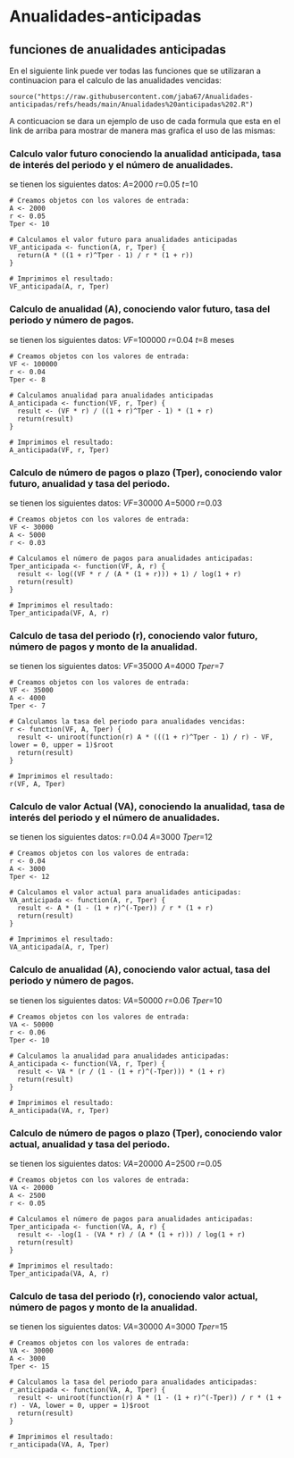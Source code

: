 # Anualidades-anticipadas
## funciones de anualidades anticipadas

En el siguiente link puede ver todas las funciones que se utilizaran a continuacion para el calculo de las anualidades vencidas:

```{r}
source("https://raw.githubusercontent.com/jaba67/Anualidades-anticipadas/refs/heads/main/Anualidades%20anticipadas%202.R")
```

A conticuacion se dara un ejemplo de uso de cada formula que esta en el link de arriba para mostrar de manera mas grafica el uso de las mismas:

### Calculo valor futuro conociendo la anualidad anticipada, tasa de interés del periodo y el número de anualidades.

se tienen los siguientes datos: 
$A$=2000
$r$=0.05
$t$=10

```{r}
# Creamos objetos con los valores de entrada:
A <- 2000
r <- 0.05
Tper <- 10

# Calculamos el valor futuro para anualidades anticipadas
VF_anticipada <- function(A, r, Tper) {
  return(A * ((1 + r)^Tper - 1) / r * (1 + r))
}

# Imprimimos el resultado:
VF_anticipada(A, r, Tper)
```

### Calculo de anualidad (A), conociendo valor futuro, tasa del periodo y número de pagos.

se tienen los siguientes datos:
$VF$=100000
$r$=0.04
$t$=8 meses

```{r}
# Creamos objetos con los valores de entrada:
VF <- 100000
r <- 0.04
Tper <- 8

# Calculamos anualidad para anualidades anticipadas
A_anticipada <- function(VF, r, Tper) {
  result <- (VF * r) / ((1 + r)^Tper - 1) * (1 + r)
  return(result)
}

# Imprimimos el resultado:
A_anticipada(VF, r, Tper)
```

### Calculo de número de pagos o plazo (Tper), conociendo valor futuro, anualidad y tasa del periodo.

se tienen los siguientes datos:
$VF$=30000
$A$=5000
$r$=0.03

```{r}
# Creamos objetos con los valores de entrada:
VF <- 30000
A <- 5000
r <- 0.03

# Calculamos el número de pagos para anualidades anticipadas:
Tper_anticipada <- function(VF, A, r) {
  result <- log((VF * r / (A * (1 + r))) + 1) / log(1 + r)
  return(result)
}

# Imprimimos el resultado:
Tper_anticipada(VF, A, r)
```

### Calculo de tasa del periodo (r), conociendo valor futuro, número de pagos y monto de la anualidad.

se tienen los siguientes datos:
$VF$=35000
$A$=4000
$Tper$=7

```{r}
# Creamos objetos con los valores de entrada:
VF <- 35000
A <- 4000
Tper <- 7

# Calculamos la tasa del periodo para anualidades vencidas:
r <- function(VF, A, Tper) {
  result <- uniroot(function(r) A * (((1 + r)^Tper - 1) / r) - VF, lower = 0, upper = 1)$root
  return(result)
}

# Imprimimos el resultado:
r(VF, A, Tper)
```

### Calculo de valor Actual (VA), conociendo la anualidad, tasa de interés del periodo y el número de anualidades.

se tienen los siguientes datos:
$r$=0.04
$A$=3000
$Tper$=12

```{r}
# Creamos objetos con los valores de entrada:
r <- 0.04
A <- 3000
Tper <- 12

# Calculamos el valor actual para anualidades anticipadas:
VA_anticipada <- function(A, r, Tper) {
  result <- A * (1 - (1 + r)^(-Tper)) / r * (1 + r)
  return(result)
}

# Imprimimos el resultado:
VA_anticipada(A, r, Tper)
```

### Calculo de anualidad (A), conociendo valor actual, tasa del periodo y número de pagos.

se tienen los siguientes datos:
$VA$=50000
$r$=0.06
$Tper$=10

```{r}
# Creamos objetos con los valores de entrada:
VA <- 50000
r <- 0.06
Tper <- 10

# Calculamos la anualidad para anualidades anticipadas:
A_anticipada <- function(VA, r, Tper) {
  result <- VA * (r / (1 - (1 + r)^(-Tper))) * (1 + r)
  return(result)
}

# Imprimimos el resultado:
A_anticipada(VA, r, Tper)
```

### Calculo de número de pagos o plazo (Tper), conociendo valor actual, anualidad y tasa del periodo.

se tienen los siguientes datos:
$VA$=20000
$A$=2500
$r$=0.05

```{r}
# Creamos objetos con los valores de entrada:
VA <- 20000
A <- 2500
r <- 0.05

# Calculamos el número de pagos para anualidades anticipadas:
Tper_anticipada <- function(VA, A, r) {
  result <- -log(1 - (VA * r) / (A * (1 + r))) / log(1 + r)
  return(result)
}

# Imprimimos el resultado:
Tper_anticipada(VA, A, r)
```

### Calculo de tasa del periodo (r), conociendo valor actual, número de pagos y monto de la anualidad.

se tienen los siguientes datos:
$VA$=30000
$A$=3000
$Tper$=15

```{r}
# Creamos objetos con los valores de entrada:
VA <- 30000
A <- 3000
Tper <- 15

# Calculamos la tasa del periodo para anualidades anticipadas:
r_anticipada <- function(VA, A, Tper) {
  result <- uniroot(function(r) A * (1 - (1 + r)^(-Tper)) / r * (1 + r) - VA, lower = 0, upper = 1)$root
  return(result)
}

# Imprimimos el resultado:
r_anticipada(VA, A, Tper)
```
